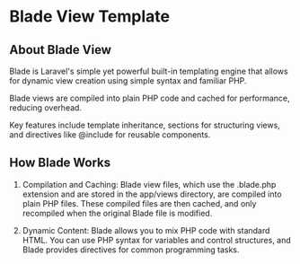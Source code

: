 # Blade View Template

## About Blade View

Blade is Laravel's simple yet powerful built-in templating engine that allows for dynamic view creation using simple syntax and familiar PHP. 

Blade views are compiled into plain PHP code and cached for performance, reducing overhead. 

Key features include template inheritance, sections for structuring views, and directives like @include for reusable components.

## How Blade Works

1. Compilation and Caching: Blade view files, which use the .blade.php extension and are stored in the app/views directory, are compiled into plain PHP files. These compiled files are then cached, and only recompiled when the original Blade file is modified.

2. Dynamic Content: Blade allows you to mix PHP code with standard HTML. You can use PHP syntax for variables and control structures, and Blade provides directives for common programming tasks. 
